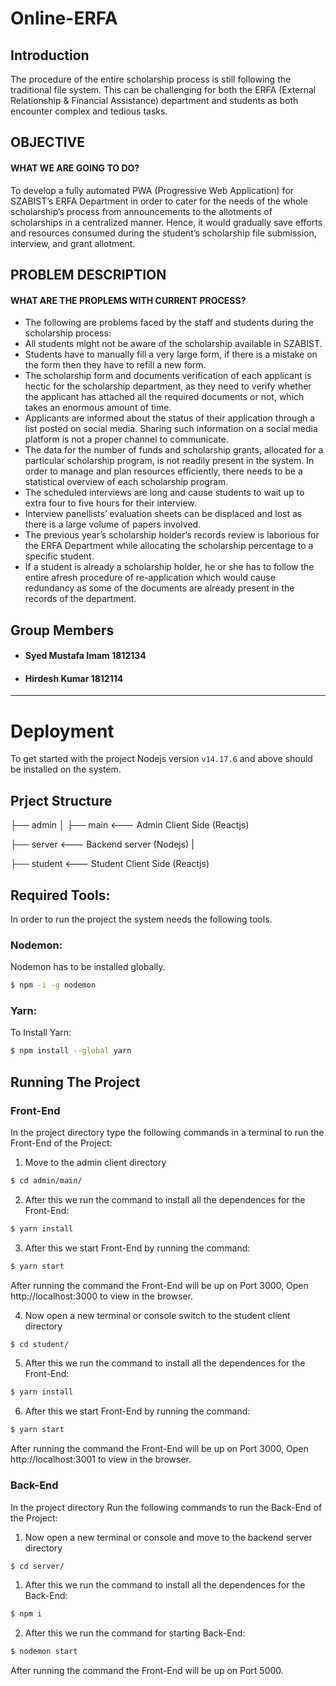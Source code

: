 # Online-ERFA

## Introduction
The procedure of the entire scholarship process is still following the traditional file system. This can be challenging for both the ERFA (External Relationship & Financial Assistance) department and students as both encounter complex and tedious tasks.

## OBJECTIVE
#### WHAT WE ARE GOING TO DO?
To develop a fully automated PWA (Progressive Web Application) for SZABIST’s ERFA Department in order to cater for the needs of the whole scholarship’s process from announcements to the allotments of scholarships in a centralized manner. Hence, it would gradually save efforts and resources consumed during the student’s scholarship file submission, interview, and grant allotment.

## PROBLEM DESCRIPTION
#### WHAT ARE THE PROPLEMS WITH CURRENT PROCESS?
- The following are problems faced by the staff and students during the scholarship process:
- All students might not be aware of the scholarship available in SZABIST.
- Students have to manually fill a very large form, if there is a mistake on the form then they have to refill a new form.
- The scholarship form and documents verification of each applicant is hectic for the scholarship department, as they need to verify whether the applicant has attached all the required documents or not, which takes an enormous amount of time.
- Applicants are informed about the status of their application through a list posted on social media. Sharing such information on a social media platform is not a proper channel to communicate.
- The data for the number of funds and scholarship grants, allocated for a particular scholarship program, is not readily present in the system. In order to manage and plan resources efficiently, there needs to be a statistical overview of each scholarship program.
- The scheduled interviews are long and cause students to wait up to extra four to five hours for their interview.
- Interview panellists’ evaluation sheets can be displaced and lost as there is a large volume of papers involved.
- The previous year’s scholarship holder’s records review is laborious for the ERFA Department while allocating the scholarship percentage to a specific student.
- If a student is already a scholarship holder, he or she has to follow the entire afresh procedure of re-application which would cause redundancy as some of the documents are already present in the records of the department.

## Group Members
- #### Syed Mustafa Imam 1812134
- #### Hirdesh Kumar 1812114

---

# Deployment

To get started with the project Nodejs version ```v14.17.6``` and above should be installed on the system.  

## Prject Structure


├── admin
│     ├── main <--- Admin Client Side (Reactjs)

├── server  <--- Backend server (Nodejs)
|

├── student <--- Student Client Side (Reactjs)
   


## Required Tools:
In order to run the project the system needs the following tools.

### Nodemon:
Nodemon has to be installed globally.
```bash
$ npm -i -g nodemon
```
### Yarn:

To Install Yarn:
```bash
$ npm install --global yarn
```
## Running The Project
### Front-End
In the project directory type the following commands in a terminal
to run the Front-End of the Project: 
1. Move to the admin client directory
```bash
$ cd admin/main/
```
2. After this we run the command to install all the dependences for the Front-End:
```bash
$ yarn install
```
3. After this we start Front-End by running the command:
```bash
$ yarn start
```
After running the command the Front-End will be up on Port 3000, Open http://localhost:3000 to view in the browser.

4. Now open a new terminal or console switch to the student client directory
```bash
$ cd student/
```
5. After this we run the command to install all the dependences for the Front-End:
```bash
$ yarn install
```
6. After this we start Front-End by running the command:
```bash
$ yarn start
```
After running the command the Front-End will be up on Port 3000, Open http://localhost:3001 to view in the browser.

### Back-End

In the project directory Run the following commands
to run the Back-End of the Project:
1. Now open a new terminal or console and move to the backend server directory
```bash
$ cd server/
```
1. After this we run the command to install all the dependences for the Back-End:
```bash
$ npm i
```
2. After this we run the command for starting Back-End:
```bash
$ nodemon start
```
After running the command the Front-End will be up on Port 5000.
